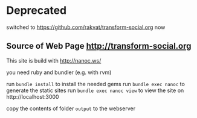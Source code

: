 # Deprecated

switched to https://github.com/rakvat/transform-social.org now

## Source of Web Page http://transform-social.org


This site is build with http://nanoc.ws/

you need ruby and bundler (e.g. with rvm)

run `bundle install` to install the needed gems
run `bundle exec nanoc` to generate the static sites
run `bundle exec nanoc view` to view the site on http://localhost:3000

copy the contents of folder `output` to the webserver

